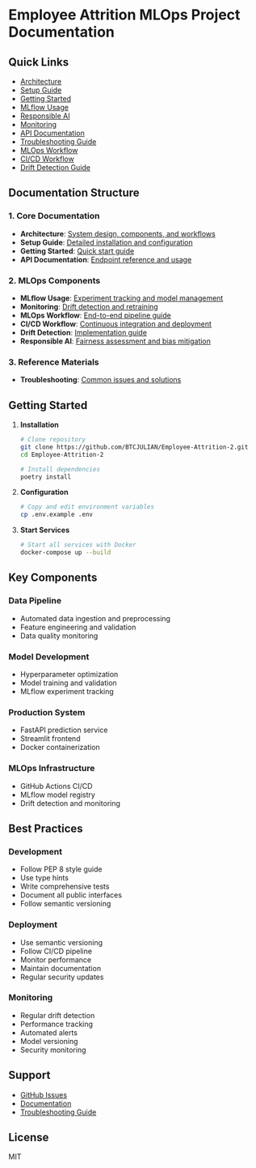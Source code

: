 # Employee Attrition MLOps Project Documentation

## Quick Links

- [Architecture](architecture.md)
- [Setup Guide](setup_details.md)
- [Getting Started](getting_started.md)
- [MLflow Usage](mlflow_usage.md)
- [Responsible AI](responsible_ai.md)
- [Monitoring](monitoring.md)
- [API Documentation](api_documentation.md)
- [Troubleshooting Guide](troubleshooting.md)
- [MLOps Workflow](mlops_workflow_guide.md)
- [CI/CD Workflow](ci_cd_workflow.md)
- [Drift Detection Guide](drift_detection_guide.md)

## Documentation Structure

### 1. Core Documentation
- **Architecture**: [System design, components, and workflows](architecture.md)
- **Setup Guide**: [Detailed installation and configuration](setup_details.md)
- **Getting Started**: [Quick start guide](getting_started.md)
- **API Documentation**: [Endpoint reference and usage](api_documentation.md)

### 2. MLOps Components
- **MLflow Usage**: [Experiment tracking and model management](mlflow_usage.md)
- **Monitoring**: [Drift detection and retraining](monitoring.md)
- **MLOps Workflow**: [End-to-end pipeline guide](mlops_workflow_guide.md)
- **CI/CD Workflow**: [Continuous integration and deployment](ci_cd_workflow.md)
- **Drift Detection**: [Implementation guide](drift_detection_guide.md)
- **Responsible AI**: [Fairness assessment and bias mitigation](responsible_ai.md)

### 3. Reference Materials
- **Troubleshooting**: [Common issues and solutions](troubleshooting.md)

## Getting Started

1. **Installation**
   ```bash
   # Clone repository
   git clone https://github.com/BTCJULIAN/Employee-Attrition-2.git
   cd Employee-Attrition-2

   # Install dependencies
   poetry install
   ```

2. **Configuration**
   ```bash
   # Copy and edit environment variables
   cp .env.example .env
   ```

3. **Start Services**
   ```bash
   # Start all services with Docker
   docker-compose up --build
   ```

## Key Components

### Data Pipeline
- Automated data ingestion and preprocessing
- Feature engineering and validation
- Data quality monitoring

### Model Development
- Hyperparameter optimization
- Model training and validation
- MLflow experiment tracking

### Production System
- FastAPI prediction service
- Streamlit frontend
- Docker containerization

### MLOps Infrastructure
- GitHub Actions CI/CD
- MLflow model registry
- Drift detection and monitoring

## Best Practices

### Development
- Follow PEP 8 style guide
- Use type hints
- Write comprehensive tests
- Document all public interfaces
- Follow semantic versioning

### Deployment
- Use semantic versioning
- Follow CI/CD pipeline
- Monitor performance
- Maintain documentation
- Regular security updates

### Monitoring
- Regular drift detection
- Performance tracking
- Automated alerts
- Model versioning
- Security monitoring

## Support

- [GitHub Issues](https://github.com/BTCJULIAN/Employee-Attrition-2/issues)
- [Documentation](../README.md)
- [Troubleshooting Guide](troubleshooting.md)

## License

MIT 